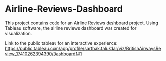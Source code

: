 # Airline-Reviews-Dashboard

This project contains code for an Airline Reviews dashboard project.  Using Tableau software, the airline reviews dashboard was created for visualization.

Link to the public tableau for an interactive experience:
https://public.tableau.com/app/profile/sarthak.talukdar/viz/BritishAirwaysReview_17410262394390/Dashboard1#1 
